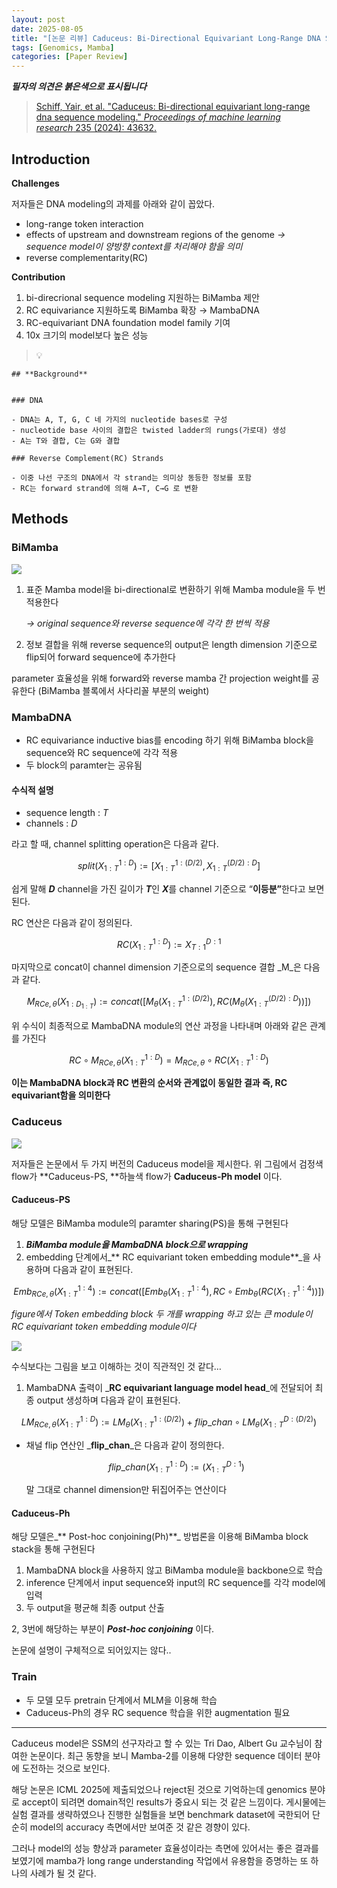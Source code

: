 ```yaml
---
layout: post
date: 2025-08-05
title: "[논문 리뷰] Caduceus: Bi-Directional Equivariant Long-Range DNA Sequence Modeling"
tags: [Genomics, Mamba]
categories: [Paper Review]
---
```


<span class="notion-red">_**필자의 의견은 붉은색으로 표시됩니다**_</span>


> [Schiff, Yair, et al. "Caduceus: Bi-directional equivariant long-range dna sequence modeling." ](https://pmc.ncbi.nlm.nih.gov/articles/PMC12189541/)[_Proceedings of machine learning research_](https://pmc.ncbi.nlm.nih.gov/articles/PMC12189541/)[ 235 (2024): 43632.](https://pmc.ncbi.nlm.nih.gov/articles/PMC12189541/)



## Introduction


**Challenges**


저자들은 DNA modeling의 과제를 아래와 같이 꼽았다.

- long-range token interaction
- effects of upstream and downstream regions of the genome 
_→ sequence model이 양방향 context를 처리해야 함을 의미_
- reverse complementarity(RC)

**Contribution**

1. bi-direcrional sequence modeling 지원하는 BiMamba 제안
1. RC equivariance 지원하도록 BiMamba 확장 → MambaDNA
1. RC-equivariant DNA foundation model family 기여
1. 10x 크기의 model보다 높은 성능

> 💡 


	## **Background**


	### DNA

	- DNA는 A, T, G, C 네 가지의 nucleotide bases로 구성
	- nucleotide base 사이의 결합은 twisted ladder의 rungs(가로대) 생성
	- A는 T와 결합, C는 G와 결합

	### Reverse Complement(RC) Strands

	- 이중 나선 구조의 DNA에서 각 strand는 의미상 동등한 정보를 포함
	- RC는 forward strand에 의해 A→T, C→G 로 변환


## Methods



### BiMamba


![](https://prod-files-secure.s3.us-west-2.amazonaws.com/542b861c-36a8-4051-84e5-8804b6728dba/2c247d59-7815-4980-99f0-8f0d21f445a7/image.png?X-Amz-Algorithm=AWS4-HMAC-SHA256&X-Amz-Content-Sha256=UNSIGNED-PAYLOAD&X-Amz-Credential=ASIAZI2LB4664HYPYXLF%2F20250809%2Fus-west-2%2Fs3%2Faws4_request&X-Amz-Date=20250809T200113Z&X-Amz-Expires=3600&X-Amz-Security-Token=IQoJb3JpZ2luX2VjEIz%2F%2F%2F%2F%2F%2F%2F%2F%2F%2FwEaCXVzLXdlc3QtMiJHMEUCIGp90wOMs3E96YI%2BBjDuw%2B3bp2dGQwzzloJZuGULcfuOAiEA7r%2B6yWyv6vKHQaONl0xXFDIiwT3j%2FyRdNqAFQ2OqmjcqiAQIxf%2F%2F%2F%2F%2F%2F%2F%2F%2F%2FARAAGgw2Mzc0MjMxODM4MDUiDKYwU5HG%2BurVQf75RyrcA7ful1XIlnyWb8z9A%2BOUbc5XCDLEylYrEEsdPPQwES%2FHFegm%2BtHdCB%2FWLViWzrBTH8Bv6OOYZ3lhYXrV%2FoIxHEutoFH1548VADTDUpPzrf6TJUdRsGgm2PD8S1LxTWaYel9pF83l1a%2Fmf7X%2FZHTFm%2FQOlf1NVfWEPXXe5i5OTFuVLuLmfh%2FNzzMwLFk0Vrkneuqt1ram9pl3%2Bux%2BvpPsqxGQ%2Fjit1VxZ1ygIelX9yWTXItzUJYwQ94ksQenKXRJzOL7eaZ%2BFuoFDRCvg6jGC%2Bt05ZUUCw4xRlMehgfAaHGl2TYNqTpjqKbod%2FAHYuMWpBYzRM5xX1y6an3wxbrnerjPf33Vd7LkrsPQwRcC%2FtNHnBtyGPnEn%2BaMgfPd0hsOTxn5WiFdl%2BumH8Y8SpQnA%2BlEjf87VabbqKCHcZ71Vr0LOoiPJUYM9o5v8lLms%2FNRoAUHhIdfP7aU2WiT3e1ReDjR517iXcI5fk6uqxmg5CoJoWbAlyj5NCldKE4G6akzLjzrJdKTxqWbezdZmiG8hhw%2Fkj%2Fk9llq1lBfV%2BO6kYFCUz0VQz9WyPVvCKqr04gu0WswXXpIlhXDjI%2FkDAmK4mSY6YZNc%2FqhddeQwMXiiPCnPl1j%2B8mQ9VKkKyGpxMJbN3sQGOqUB39pm0UmWA5i7ThOX4OwCs3Hq4Z7nt0NdiVwutl8RK8gUHYNkoxnF6VCfphLnxUbcLZ90%2FkVjhEpedwalt55mgAbvU2xFSBLyiqHosqVk6h6OUyi%2B%2BFhOJPWPBVA1KGR9ToM09ojHeh%2BOZRgtQ6AgvxMp07YMJOTuaMjaCJN%2FN0scgehBZ2vvNZvj%2F1UWRi%2BhZi7%2B1U3Y12YD5uQlhmKlyEb%2FlnkG&X-Amz-Signature=18ed4eaca0b592df2df87dac383d5e1beccea16437a2ee52c8a9d47581565dfe&X-Amz-SignedHeaders=host&x-amz-checksum-mode=ENABLED&x-id=GetObject)

1. 표준 Mamba model을 bi-directional로 변환하기 위해 Mamba module을 두 번 적용한다

	_→ original sequence와 reverse sequence에 각각 한 번씩 적용_

1. 정보 결합을 위해 reverse sequence의 output은 length dimension 기준으로 flip되어 forward sequence에 추가한다

parameter 효율성을 위해 forward와 reverse mamba 간 projection weight를 공유한다 (BiMamba 블록에서 사다리꼴 부분의 weight)



### MambaDNA

- RC equivariance inductive bias를 encoding 하기 위해 BiMamba block을 sequence와 RC sequence에 각각 적용
- 두 block의 paramter는 공유됨


#### 수식적 설명

- sequence length : _T_
- channels : _D_

라고 할 때,  channel splitting operation은 다음과 같다.


$$
split(X^{1:D}_{1:T}):=[X^{1:(D/2)}_{1:T},X^{(D/2):D}_{1:T}]
$$


<span class="notion-red">쉽게 말해 </span><span class="notion-red">_**D**_</span><span class="notion-red"> channel을 가진 길이가 </span><span class="notion-red">_**T**_</span><span class="notion-red">인 </span><span class="notion-red">_**X**_</span><span class="notion-red">를 channel 기준으로 “</span><span class="notion-red">**이등분”**</span><span class="notion-red">한다고 보면 된다.</span>


RC 연산은 다음과 같이 정의된다.


$$
RC(X^{1:D}_{1:T}):=X^{D:1}_{T:1}
$$


마지막으로 concat이 channel dimension 기준으로의 sequence 결합 _M_은 다음과 같다.


$$
M_{RCe,\theta}(X_{1:D_{1:T}}):=concat([M_{\theta}(X^{1:(D/2)}_{1:T}),RC(M_{\theta}(X^{(D/2):D}_{1:T}))])
$$


위 수식이 최종적으로 MambaDNA module의 연산 과정을 나타내며 아래와 같은 관계를 가진다


$$
RC\circ M_{RCe,\theta}(X^{1:D}_{1:T}) = M_{RCe,\theta} \circ RC(X^{1:D}_{1:T})
$$


**이는 MambaDNA block과 RC 변환의 순서와 관계없이 동일한 결과 즉, RC equivariant함을 의미한다**



### Caduceus


![](https://prod-files-secure.s3.us-west-2.amazonaws.com/542b861c-36a8-4051-84e5-8804b6728dba/f94a60d7-8145-473b-aef9-7c68d3ec604a/image.png?X-Amz-Algorithm=AWS4-HMAC-SHA256&X-Amz-Content-Sha256=UNSIGNED-PAYLOAD&X-Amz-Credential=ASIAZI2LB4664HYPYXLF%2F20250809%2Fus-west-2%2Fs3%2Faws4_request&X-Amz-Date=20250809T200113Z&X-Amz-Expires=3600&X-Amz-Security-Token=IQoJb3JpZ2luX2VjEIz%2F%2F%2F%2F%2F%2F%2F%2F%2F%2FwEaCXVzLXdlc3QtMiJHMEUCIGp90wOMs3E96YI%2BBjDuw%2B3bp2dGQwzzloJZuGULcfuOAiEA7r%2B6yWyv6vKHQaONl0xXFDIiwT3j%2FyRdNqAFQ2OqmjcqiAQIxf%2F%2F%2F%2F%2F%2F%2F%2F%2F%2FARAAGgw2Mzc0MjMxODM4MDUiDKYwU5HG%2BurVQf75RyrcA7ful1XIlnyWb8z9A%2BOUbc5XCDLEylYrEEsdPPQwES%2FHFegm%2BtHdCB%2FWLViWzrBTH8Bv6OOYZ3lhYXrV%2FoIxHEutoFH1548VADTDUpPzrf6TJUdRsGgm2PD8S1LxTWaYel9pF83l1a%2Fmf7X%2FZHTFm%2FQOlf1NVfWEPXXe5i5OTFuVLuLmfh%2FNzzMwLFk0Vrkneuqt1ram9pl3%2Bux%2BvpPsqxGQ%2Fjit1VxZ1ygIelX9yWTXItzUJYwQ94ksQenKXRJzOL7eaZ%2BFuoFDRCvg6jGC%2Bt05ZUUCw4xRlMehgfAaHGl2TYNqTpjqKbod%2FAHYuMWpBYzRM5xX1y6an3wxbrnerjPf33Vd7LkrsPQwRcC%2FtNHnBtyGPnEn%2BaMgfPd0hsOTxn5WiFdl%2BumH8Y8SpQnA%2BlEjf87VabbqKCHcZ71Vr0LOoiPJUYM9o5v8lLms%2FNRoAUHhIdfP7aU2WiT3e1ReDjR517iXcI5fk6uqxmg5CoJoWbAlyj5NCldKE4G6akzLjzrJdKTxqWbezdZmiG8hhw%2Fkj%2Fk9llq1lBfV%2BO6kYFCUz0VQz9WyPVvCKqr04gu0WswXXpIlhXDjI%2FkDAmK4mSY6YZNc%2FqhddeQwMXiiPCnPl1j%2B8mQ9VKkKyGpxMJbN3sQGOqUB39pm0UmWA5i7ThOX4OwCs3Hq4Z7nt0NdiVwutl8RK8gUHYNkoxnF6VCfphLnxUbcLZ90%2FkVjhEpedwalt55mgAbvU2xFSBLyiqHosqVk6h6OUyi%2B%2BFhOJPWPBVA1KGR9ToM09ojHeh%2BOZRgtQ6AgvxMp07YMJOTuaMjaCJN%2FN0scgehBZ2vvNZvj%2F1UWRi%2BhZi7%2B1U3Y12YD5uQlhmKlyEb%2FlnkG&X-Amz-Signature=1ffb6443672135cefe0aa908aafcbe4598e65cd1e6526897923bfab89eff9577&X-Amz-SignedHeaders=host&x-amz-checksum-mode=ENABLED&x-id=GetObject)


저자들은 논문에서 두 가지 버전의 Caduceus model을 제시한다. 위 그림에서 검정색 flow가 **Caduceus-PS, **하늘색 flow가 **Caduceus-Ph model** 이다.



#### Caduceus-PS


해당 모델은 BiMamba module의 paramter sharing(PS)을 통해 구현된다

1. _**BiMamba module을 MambaDNA block으로 wrapping**_
1. embedding 단계에서_** RC equivariant token embedding module**_을 사용하며 다음과 같이 표현된다.

$$
Emb_{RCe,\theta}(X^{1:4}_{1:T}):=concat([Emb_{\theta}(X^{1:4}_{1:T}),RC \circ Emb_{\theta}(RC(X^{1:4}_{1:T}))])
$$


_figure에서 Token embedding block 두 개를 wrapping 하고 있는 큰 module이 RC equivariant token embedding module이다_


![](https://prod-files-secure.s3.us-west-2.amazonaws.com/542b861c-36a8-4051-84e5-8804b6728dba/b175e4da-71eb-4e91-8c23-a06dabe673c9/image.png?X-Amz-Algorithm=AWS4-HMAC-SHA256&X-Amz-Content-Sha256=UNSIGNED-PAYLOAD&X-Amz-Credential=ASIAZI2LB4664HYPYXLF%2F20250809%2Fus-west-2%2Fs3%2Faws4_request&X-Amz-Date=20250809T200113Z&X-Amz-Expires=3600&X-Amz-Security-Token=IQoJb3JpZ2luX2VjEIz%2F%2F%2F%2F%2F%2F%2F%2F%2F%2FwEaCXVzLXdlc3QtMiJHMEUCIGp90wOMs3E96YI%2BBjDuw%2B3bp2dGQwzzloJZuGULcfuOAiEA7r%2B6yWyv6vKHQaONl0xXFDIiwT3j%2FyRdNqAFQ2OqmjcqiAQIxf%2F%2F%2F%2F%2F%2F%2F%2F%2F%2FARAAGgw2Mzc0MjMxODM4MDUiDKYwU5HG%2BurVQf75RyrcA7ful1XIlnyWb8z9A%2BOUbc5XCDLEylYrEEsdPPQwES%2FHFegm%2BtHdCB%2FWLViWzrBTH8Bv6OOYZ3lhYXrV%2FoIxHEutoFH1548VADTDUpPzrf6TJUdRsGgm2PD8S1LxTWaYel9pF83l1a%2Fmf7X%2FZHTFm%2FQOlf1NVfWEPXXe5i5OTFuVLuLmfh%2FNzzMwLFk0Vrkneuqt1ram9pl3%2Bux%2BvpPsqxGQ%2Fjit1VxZ1ygIelX9yWTXItzUJYwQ94ksQenKXRJzOL7eaZ%2BFuoFDRCvg6jGC%2Bt05ZUUCw4xRlMehgfAaHGl2TYNqTpjqKbod%2FAHYuMWpBYzRM5xX1y6an3wxbrnerjPf33Vd7LkrsPQwRcC%2FtNHnBtyGPnEn%2BaMgfPd0hsOTxn5WiFdl%2BumH8Y8SpQnA%2BlEjf87VabbqKCHcZ71Vr0LOoiPJUYM9o5v8lLms%2FNRoAUHhIdfP7aU2WiT3e1ReDjR517iXcI5fk6uqxmg5CoJoWbAlyj5NCldKE4G6akzLjzrJdKTxqWbezdZmiG8hhw%2Fkj%2Fk9llq1lBfV%2BO6kYFCUz0VQz9WyPVvCKqr04gu0WswXXpIlhXDjI%2FkDAmK4mSY6YZNc%2FqhddeQwMXiiPCnPl1j%2B8mQ9VKkKyGpxMJbN3sQGOqUB39pm0UmWA5i7ThOX4OwCs3Hq4Z7nt0NdiVwutl8RK8gUHYNkoxnF6VCfphLnxUbcLZ90%2FkVjhEpedwalt55mgAbvU2xFSBLyiqHosqVk6h6OUyi%2B%2BFhOJPWPBVA1KGR9ToM09ojHeh%2BOZRgtQ6AgvxMp07YMJOTuaMjaCJN%2FN0scgehBZ2vvNZvj%2F1UWRi%2BhZi7%2B1U3Y12YD5uQlhmKlyEb%2FlnkG&X-Amz-Signature=3385290a686b1e549ed1bcc1b8d274faa828b3afdf4578a107bb711b3d128d00&X-Amz-SignedHeaders=host&x-amz-checksum-mode=ENABLED&x-id=GetObject)


<span class="notion-red">수식보다는 그림을 보고 이해하는 것이 직관적인 것 같다…</span>

1. MambaDNA 출력이 _**RC equivariant language model head**_에 전달되어 최종 output 생성하며 다음과 같이 표현된다.

$$
LM_{RCe,\theta}(X^{1:D}_{1:T}):= LM_{\theta}(X^{1:(D/2)}_{1:T})+flip\_chan\circ LM_{\theta}(X^{D:(D/2)}_{1:T})
$$

- 채널 flip 연산인 _**flip\_chan**_은 다음과 같이 정의한다.

	$$
	flip\_chan(X^{1:D}_{1:T}):=(X^{D:1}_{1:T})
	$$


	말 그대로 channel dimension만 뒤집어주는 연산이다



#### Caduceus-Ph


해당 모델은_** Post-hoc conjoining(Ph)**_ 방법론을 이용해 BiMamba block stack을 통해 구현된다

1. MambaDNA block을 사용하지 않고 BiMamba module을 backbone으로 학습
1. inference 단계에서 input sequence와 input의 RC sequence를 각각 model에 입력
1. 두 output을 평균해 최종 output 산출

2, 3번에 해당하는 부분이 _**Post-hoc conjoining**_ 이다.


<span class="notion-red">논문에 설명이 구체적으로 되어있지는 않다..</span>



### Train

- 두 모델 모두 pretrain 단계에서 MLM을 이용해 학습
- Caduceus-Ph의 경우 RC sequence 학습을 위한 augmentation 필요

---


<span class="notion-red">Caduceus model은 SSM의 선구자라고 할 수 있는 Tri Dao, Albert Gu 교수님이 참여한 논문이다. 최근 동향을 보니 Mamba-2를 이용해 다양한 sequence 데이터 분야에 도전하는 것으로 보인다.</span>


<span class="notion-red">해당 논문은 ICML 2025에 제출되었으나 reject된 것으로 기억하는데 genomics 분야로 accept이 되려면 domain적인 results가 중요시 되는 것 같은 느낌이다. 게시물에는 실험 결과를 생략하였으나 진행한 실험들을 보면 benchmark dataset에 국한되어 단순히 model의 accuracy 측면에서만 보여준 것 같은 경향이 있다.</span>


<span class="notion-red">그러나 model의 성능 향상과 parameter 효율성이라는 측면에 있어서는 좋은 결과를 보였기에 mamba가 long range understanding 작업에서 유용함을 증명하는 또 하나의 사례가 될 것 같다.</span>

